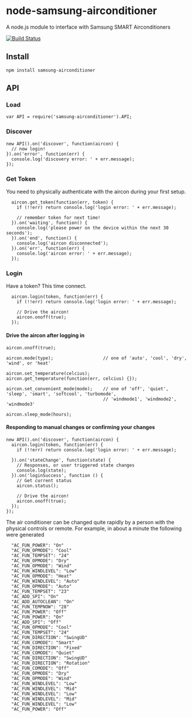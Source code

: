node-samsung-airconditioner
===========================

A node.js module to interface with Samsung SMART Airconditioners

[![Build Status](https://travis-ci.org/CloCkWeRX/node-samsung-airconditioner.png?branch=master)](https://travis-ci.org/CloCkWeRX/node-samsung-airconditioner)

Install
-------

    npm install samsung-airconditioner

API
---

### Load

    var API = require('samsung-airconditioner').API;


### Discover

    new API().on('discover', function(aircon) {
      // now login!
    }).on('error', function(err) {
      console.log('discovery error: ' + err.message);
    });

### Get Token

You need to physically authenticate with the aircon during your first setup.

      aircon.get_token(function(err, token) {
        if (!!err) return console.log('login error: ' + err.message);

        // remember token for next time!
      }).on('waiting', function() {
        console.log('please power on the device within the next 30 seconds');
      }).on('end', function() {
        console.log('aircon disconnected');
      }).on('err', function(err) {
        console.log('aircon error: ' + err.message);
      });

### Login

Have a token? This time connect.

      aircon.login(token, function(err) {
        if (!!err) return console.log('login error: ' + err.message);

        // Drive the aircon!
        aircon.onoff(true);
      });


#### Drive the aircon after logging in

    aircon.onoff(true);

    aircon.mode(type);                   // one of 'auto', 'cool', 'dry', 'wind', or 'heat'

    aircon.set_temperature(celcius);
    aircon.get_temperature(function(err, celcius) {});

    aircon.set_convenient_mode(mode);    // one of 'off', 'quiet', 'sleep', 'smart', 'softcool', 'turbomode',
                                         // 'windmode1', 'windmode2', 'windmode3'

    aircon.sleep_mode(hours);


#### Responding to manual changes or confirming your changes

    new API().on('discover', function(aircon) {
      aircon.login(token, function(err) {
        if (!!err) return console.log('login error: ' + err.message);

      }).on('stateChange', function(state) {
        // Responses, or user triggered state changes
        console.log(state);
      }).on('loginSuccess', function () {
        // Get current status
        aircon.status();

        // Drive the aircon!
        aircon.onoff(true);
      });
    });

The air conditioner can be changed quite rapidly by a person with the physical controls or remote.
For example, in about a minute the following were generated


      "AC_FUN_POWER": "On"
      "AC_FUN_OPMODE": "Cool" 
      "AC_FUN_TEMPSET": "24"
      "AC_FUN_OPMODE": "Dry"
      "AC_FUN_OPMODE": "Wind"
      "AC_FUN_WINDLEVEL": "Low"
      "AC_FUN_OPMODE": "Heat"
      "AC_FUN_WINDLEVEL": "Auto"
      "AC_FUN_OPMODE": "Auto" 
      "AC_FUN_TEMPSET": "23" 
      "AC_ADD_SPI": "On" 
      "AC_ADD_AUTOCLEAN": "On" 
      "AC_FUN_TEMPNOW": "28" 
      "AC_FUN_POWER": "Off" 
      "AC_FUN_POWER": "On" 
      "AC_ADD_SPI": "Off" 
      "AC_FUN_OPMODE": "Cool" 
      "AC_FUN_TEMPSET": "24" 
      "AC_FUN_DIRECTION": "SwingUD" 
      "AC_FUN_COMODE": "Smart" 
      "AC_FUN_DIRECTION": "Fixed" 
      "AC_FUN_COMODE": "Quiet" 
      "AC_FUN_DIRECTION": "SwingUD" 
      "AC_FUN_DIRECTION": "Rotation" 
      "AC_FUN_COMODE": "Off" 
      "AC_FUN_OPMODE": "Dry" 
      "AC_FUN_OPMODE": "Wind" 
      "AC_FUN_WINDLEVEL": "Low" 
      "AC_FUN_WINDLEVEL": "Mid" 
      "AC_FUN_WINDLEVEL": "Low" 
      "AC_FUN_WINDLEVEL": "Mid" 
      "AC_FUN_WINDLEVEL": "Low" 
      "AC_FUN_POWER": "Off"
